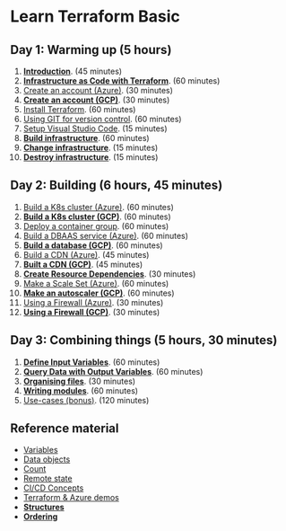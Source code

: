 # Learn Terraform Basic

## Day 1: Warming up (5 hours)

1. [**Introduction**](introduction.md). (45 minutes)
2. [**Infrastructure as Code with Terraform**](infrastructure-as-code-with-terraform.md). (60 minutes)
3. [Create an account (Azure)](create-an-account-azure.md). (30 minutes)
4. [**Create an account (GCP)**](create-an-account-gcp.md). (30 minutes)
5. [Install Terraform](install-terraform.md). (60 minutes)
6. [Using GIT for version control](using-git-for-version-control.md). (60 minutes)
7. [Setup Visual Studio Code](visual-studio-code.md). (15 minutes)
8. [**Build infrastructure**](build-infrastructure.md). (60 minutes)
9. [**Change infrastructure**](change-infrastructure.md). (15 minutes)
10. [**Destroy infrastructure**](destroy-infrastructure.md). (15 minutes)

## Day 2: Building (6 hours, 45 minutes)

1. [Build a K8s cluster (Azure)](build-infrastructure-k8s-cluster-azure.md). (60 minutes)
2. [**Build a K8s cluster (GCP)**](build-infrastructure-k8s-cluster-gcp.md). (60 minutes)
3. [Deploy a container group](build-infrastructure-container-group.md). (60 minutes)
4. [Build a DBAAS service (Azure)](build-infrastructure-dbaas.md). (60 minutes)
5. [**Build a database (GCP)**](build-infrastructure-sql-db.md). (60 minutes)
6. [Build a CDN (Azure)](build-infrastructure-cdn-endpoint.md). (45 minutes)
7. [**Built a CDN (GCP)**](build-infrastructure-cdn-gcp). (45 minutes)
8. [**Create Resource Dependencies**](create-resource-dependencies.md). (30 minutes)
9. [Make a Scale Set (Azure)](build-infrastructure-scale-set.md). (60 minutes)
10. [**Make an autoscaler (GCP)**](build-infrastructure-compute-autoscaler.md). (60 minutes)
11. [Using a Firewall (Azure)](build-infrastructure-firewall-azure.md). (30 minutes)
12. [**Using a Firewall (GCP)**](build-infrastructure-firewall-gcp.md). (30 minutes)

## Day 3: Combining things (5 hours, 30 minutes)

1. [**Define Input Variables**](define-input-variables.md). (60 minutes)
2. [**Query Data with Output Variables**](query-data-with-output-variables.md). (60 minutes)
3. [**Organising files**](organizing-files.md). (30 minutes)
4. [**Writing modules**](writing-modules.md). (60 minutes)
5. [Use-cases (bonus)](use-cases.md). (120 minutes)

## Reference material

- [Variables](variables.md)
- [Data objects](data.md)
- [Count](count.md)
- [Remote state](remote-state.md)
- [CI/CD Concepts](ci-cd-concepts.md)
- [Terraform & Azure demos](https://github.com/stacksimplify/hashicorp-certified-terraform-associate-on-azure)
- [**Structures**](structures.md)
- [**Ordering**](ordering.md)
